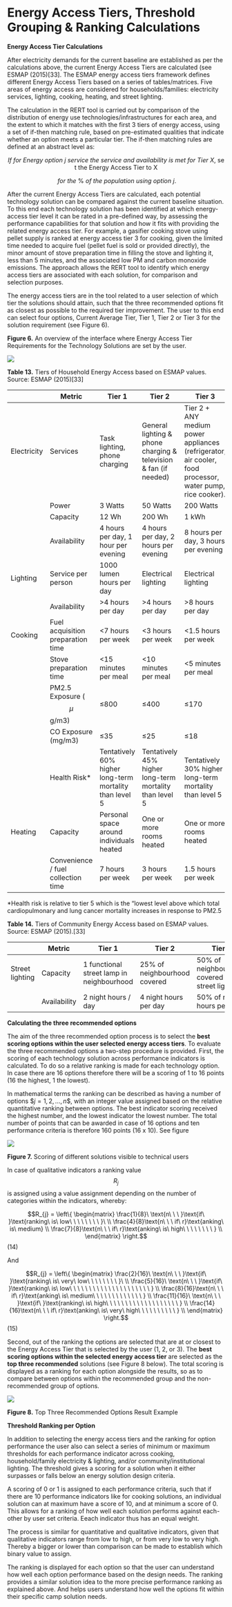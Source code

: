 # Energy Access Tiers, Threshold Grouping & Ranking Calculations

**Energy Access Tier Calculations**

After electricity demands for the current baseline are established as per the
calculations above, the current Energy Access Tiers are calculated (see ESMAP
(2015)[33]. The ESMAP energy access tiers framework defines different Energy
Access Tiers based on a series of tables/matrices. Five areas of energy access
are considered for households/families: electricity services, lighting, cooking,
heating, and street lighting.

The calculation in the RERT tool is carried out by comparison of the
distribution of energy use technologies/infrastructures for each area, and the
extent to which it matches with the first 3 tiers of energy access, using a set
of if-then matching rule, based on pre-estimated qualities that indicate whether
an option meets a particular tier. The if-then matching rules are defined at an
abstract level as:

$$
If\ for\ Energy\ option\ j\ service\ the\ service\ and\ availability\ is\ met\ for\ Tier\ X,\ \text{set\ the\ Energy\ Access\ Tier\ to\ X}
$$

$$
\ for\ the\ \%\ of\ the\ population\ using\ option\ j.
$$

After the current Energy Access Tiers are calculated, each potential technology
solution can be compared against the current baseline situation. To this end
each technology solution has been identified at which energy-access tier level
it can be rated in a pre-defined way, by assessing the performance capabilities
for that solution and how it fits with providing the related energy access tier.
For example, a gasifier cooking stove using pellet supply is ranked at energy
access tier 3 for cooking, given the limited time needed to acquire fuel (pellet
fuel is sold or provided directly), the minor amount of stove preparation time
in filling the stove and lighting it, less than 5 minutes, and the associated
low PM and carbon monoxide emissions. The approach allows the RERT tool to
identify which energy access tiers are associated with each solution, for
comparison and selection purposes.

The energy access tiers are in the tool related to a user selection of which
tier the solutions should attain, such that the three recommended options fit as
closest as possible to the required tier improvement. The user to this end can
select four options, Current Average Tier, Tier 1, Tier 2 or Tier 3 for the
solution requirement (see Figure 6).

**Figure 6.** An overview of the interface where Energy Access Tier Requirements
for the Technology Solutions are set by the user.

![](media/e4d9f580707a9eebfec6e4b931487989.png)

**Table 13.** Tiers of Household Energy Access based on ESMAP values. Source:
ESMAP (2015)[33]

|             | **Metric**                         | **Tier 1**                                              | **Tier 2**                                                       | **Tier 3**                                                                                                |
|-------------|------------------------------------|---------------------------------------------------------|------------------------------------------------------------------|-----------------------------------------------------------------------------------------------------------|
| Electricity | Services                           | Task lighting, phone charging                           | General lighting & phone charging & television & fan (if needed) | Tier 2 + ANY medium power appliances (refrigerator, air cooler, food processor, water pump, rice cooker). |
|             | Power                              | 3 Watts                                                 | 50 Watts                                                         | 200 Watts                                                                                                 |
|             | Capacity                           | 12 Wh                                                   | 200 Wh                                                           | 1 kWh                                                                                                     |
|             | Availability                       | 4 hours per day, 1 hour per evening                     | 4 hours per day, 2 hours per evening                             | 8 hours per day, 3 hours per evening                                                                      |
| Lighting    | Service per person                 | 1000 lumen hours per day                                | Electrical lighting                                              | Electrical lighting                                                                                       |
|             | Availability                       | \>4 hours per day                                       | \>4 hours per day                                                | \>8 hours per day                                                                                         |
| Cooking     | Fuel acquisition preparation time  | \<7 hours per week                                      | \<3 hours per week                                               | \<1.5 hours per week                                                                                      |
|             | Stove preparation time             | \<15 minutes per meal                                   | \<10 minutes per meal                                            | \<5 minutes per meal                                                                                      |
|             | PM2.5 Exposure ($$\mu$$g/m3)             | ≤800                                                    | ≤400                                                             | ≤170                                                                                                      |
|             | CO Exposure (mg/m3)                | ≤35                                                     | ≤25                                                              | ≤18                                                                                                       |
|             | Health Risk\*                      | Tentatively 60% higher long-term mortality than level 5 | Tentatively 45% higher long-term mortality than level 5          | Tentatively 30% higher long-term mortality than level 5                                                   |
| Heating     | Capacity                           | Personal space around individuals heated                | One or more rooms heated                                         | One or more rooms heated                                                                                  |
|             | Convenience / fuel collection time | 7 hours per week                                        | 3 hours per week                                                 | 1.5 hours per week                                                                                        |

\*Health risk is relative to tier 5 which is the “lowest level above which total
cardiopulmonary and lung cancer mortality increases in response to PM2.5

**Table 14.** Tiers of Community Energy Access based on ESMAP values. Source:
ESMAP (2015).[33]

|                 | **Metric**   | **Tier 1**                                | **Tier 2**                   | **Tier 3**                                      |
|-----------------|--------------|-------------------------------------------|------------------------------|-------------------------------------------------|
| Street lighting | Capacity     | 1 functional street lamp in neighbourhood | 25% of neighbourhood covered | 50% of neighbourhood covered with street lights |
|                 | Availability | 2 night hours / day                       | 4 night hours per day        | 50% of night hours per day                      |

**Calculating the three recommended options**

The aim of the three recommended option process is to select the **best scoring
options within the user selected energy access tiers**. To evaluate the three
recommended options a two-step procedure is provided. First, the scoring of each
technology solution across performance indicators is calculated. To do so a
relative ranking is made for each technology option. In case there are 16
options therefore there will be a scoring of 1 to 16 points (16 the highest, 1
the lowest).

In mathematical terms the ranking can be described as having a number of options
$$j = 1,2,\ldots,n\$$, with an integer value assigned based on the relative
quantitative ranking between options. The best indicator scoring received the
highest number, and the lowest indicator the lowest number. The total number of
points that can be awarded in case of 16 options and ten performance criteria is
therefore 160 points (16 x 10). See figure

![](media/31c3d1acd6a455ae5843ca42712d3561.png)

**Figure 7.** Scoring of different solutions visible to technical users

In case of qualitative indicators a ranking value $$R_{j}$$ is assigned using a
value assignment depending on the number of categories within the indicators,
whereby:

$$R_{j} = \left\{ \begin{matrix} \frac{1}{8}\ \text{n\ \ \ }\text{if\
}\text{ranking\ is\ low\ \ \ \ \ \ \ \ }\  \\ \frac{4}{8}\text{n\ \ \ if\
r}\text{anking\ is\ medium} \\ \frac{7}{8}\text{n\ \ \ if\ r}\text{anking\ is\
high\ \ \ \ \ \ \ \ } \\ \end{matrix} \right.$$ (14)

And

$$R_{j} = \left\{ \begin{matrix} \frac{2}{16}\ \text{n\ \ \ }\text{if\
}\text{ranking\ is\ very\ low\ \ \ \ \ \ \ \ }\  \\ \frac{5}{16}\ \text{n\ \ \
}\text{if\ }\text{ranking\ is\ low\ \ \ \ \ \ \ \ \ \ \ \ \ \ \ \ \ \ \ \ \ } \\
\frac{8}{16}\text{n\ \ \ if\ r}\text{anking\ is\ medium\ \ \ \ \ \ \ \ \ \ \ \ \
} \\ \frac{11}{16}\ \text{n\ \ \ }\text{if\ }\text{ranking\ is\ high\ \ \ \ \ \
\ \ \ \ \ \ \ \ \ \ \ \ \ } \\ \frac{14}{16}\text{n\ \ \ if\ r}\text{anking\ is\
very\ high\ \ \ \ \ \ \ \ \ \ } \\ \end{matrix} \right.$$ (15)

Second, out of the ranking the options are selected that are at or closest to
the Energy Access Tier that is selected by the user (1, 2, or 3). The **best
scoring options within the selected energy access tier** are selected as the
**top three recommended** solutions (see Figure 8 below). The total scoring is
displayed as a ranking for each option alongside the results, so as to compare
between options within the recommended group and the non-recommended group of
options.

![](media/c6d8cfa4862d6678a5fbfdd126945fb6.png)

**Figure 8.** Top Three Recommended Options Result Example

**Threshold Ranking per Option**

In addition to selecting the energy access tiers and the ranking for option
performance the user also can select a series of minimum or maximum thresholds
for each performance indicator across cooking, household/family electricity &
lighting, and/or community/institutional lighting. The threshold gives a scoring
for a solution when it either surpasses or falls below an energy solution design
criteria.

A scoring of 0 or 1 is assigned to each performance criteria, such that if there
are 10 performance indicators like for cooking solutions, an individual solution
can at maximum have a score of 10, and at minimum a score of 0. This allows for
a ranking of how well each solution performs against each-other by user set
criteria. Eeach indicator thus has an equal weight.

The process is similar for quantitative and qualitative indicators, given that
qualitative indicators range from low to high, or from very low to very high.
Thereby a bigger or lower than comparison can be made to establish which binary
value to assign.

The ranking is displayed for each option so that the user can understand how
well each option performance based on the design needs. The ranking provides a
similar solution idea to the more precise performance ranking as explained
above. And helps users understand how well the options fit within their specific
camp solution needs.  
  